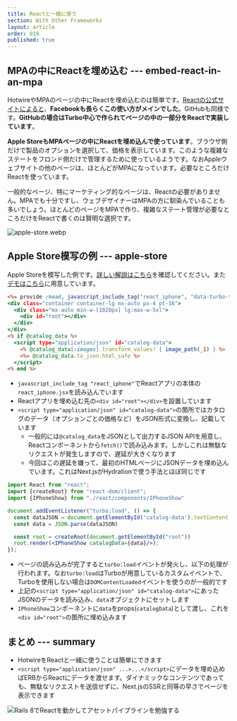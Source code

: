 ```yaml
---
title: Reactと一緒に使う
section: With Other Frameworks
layout: article
order: 010
published: true
---
```


## MPAの中にReactを埋め込む --- embed-react-in-an-mpa

HotwireやMPAのページの中にReactを埋め込むのは簡単です。[Reactの公式サイトによると](https://ja.react.dev/learn/add-react-to-an-existing-project#using-react-for-a-part-of-your-existing-page)、**Facebookも長らくこの使い方がメインでした**。GitHubも同様です。**GitHubの場合はTurbo中心で作られてページの中の一部分をReactで実装しています**。

**Apple StoreもMPAページの中にReactを埋め込んで使っています**。ブラウザ側だけで製品のオプションを選択して、価格を表示しています。このような複雑なステートをフロンド側だけで管理するために使っているようです。なおAppleウェブサイトの他のページは、ほとんどがMPAになっています。必要なところだけReactを使っています。

一般的なページ、特にマーケティング的なページは、Reactの必要がありません。MPAでも十分ですし、ウェブデザイナーはMPAの方に馴染んでいることも多いでしょう。ほとんどのページをMPAで作り、複雑なステート管理が必要なところだけをReactで書くのは賢明な選択です。

![apple-store.webp](content_images/apple-store.webp "max-w-[500px] mx-auto")

## Apple Store模写の例 --- apple-store

Apple Storeを模写した例です。[詳しい解説はこちら](/examples/store/store-react-state)を確認してください。また[デモはこちら](/react/iphone)に用意しています。

```erb:app/views/react/iphone.html.erb
<%= provide :head, javascript_include_tag("react_iphone", "data-turbo-track": "reload", type: "module") %>
<div class="container container-lg mx-auto px-4 pt-16">
  <div class="mx-auto min-w-[1028px] lg:max-w-5xl">
    <div id="root"></div>
  </div>
</div>
<% if @catalog_data %>
  <script type="application/json" id="catalog-data">
    <% @catalog_data[:images].transform_values! { image_path(_1) } %>
    <%= @catalog_data.to_json.html_safe %>
  </script>
<% end %>
```

* `javascript_include_tag "react_iphone"`でReactアプリの本体の`react_iphone.jsx`を読み込んでいます
* Reactアプリを埋め込む先の`<div id="root"></div>`を設置しています
* `<script type="application/json" id="catalog-data">`の箇所ではカタログのデータ（オプションごとの価格など）をJSON形式に変換し、記載しています
   * 一般的には`@catalog_data`をJSONとして出力するJSON APIを用意し、Reactコンポーネントから`fetch()`で読み込みます。しかしこれは無駄なリクエストが発生しますので、遅延が大きくなります
   * 今回はこの遅延を嫌って、最初のHTMLページにJSONデータを埋め込んでいます。これはNext.jsがHydrationで使う手法とほぼ同じです

```jsx:app/javascript/react_iphone.jsx
import React from "react";
import {createRoot} from "react-dom/client";
import {IPhoneShow} from "./react/components/IPhoneShow"

document.addEventListener("turbo:load", () => {
  const dataJSON = document.getElementById('catalog-data').textContent
  const data = JSON.parse(dataJSON)

  const root = createRoot(document.getElementById("root"))
  root.render(<IPhoneShow catalogData={data}/>);
});

```

* ページの読み込みが完了すると`turbo:load`イベントが発火し、以下の処理が行われます。なお`turbo:load`はTurboが用意しているカスタムイベントで、Turboを使用しない場合は`DOMContentLoaded`イベントを使うのが一般的です 
* 上記の`<script type="application/json" id="catalog-data">`にあったJSONのデータを読み込み、`data`オブジェクトにセットします
* `IPhoneShow`コンポーネントに`data`をprops(`catalogData`)として渡し、これを`<div id="root">`の箇所に埋め込みます

## まとめ --- summary

* HotwireをReactと一緒に使うことは簡単にできます
* `<script type="application/json" ...>...</script>`にデータを埋め込めばERBからReactにデータを渡せます。ダイナミックなコンテンツであっても、無駄なリクエストを送信せずに、Next.jsのSSRと同等の早さでページを表示できます

![Rails 8でReactを動かしてアセットパイプラインを勉強する](https://www.youtube.com/watch?v=J2jLG7FtUu4)
